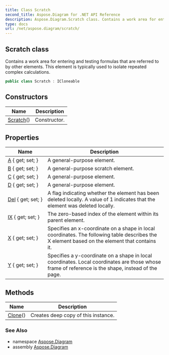 ```yaml
---
title: Class Scratch
second_title: Aspose.Diagram for .NET API Reference
description: Aspose.Diagram.Scratch class. Contains a work area for entering and testing formulas that are referred to by other elements. This element is typically used to isolate repeated complex calculations
type: docs
url: /net/aspose.diagram/scratch/
---
```

## Scratch class

Contains a work area for entering and testing formulas that are referred to by other elements. This element is typically used to isolate repeated complex calculations.

```csharp
public class Scratch : ICloneable
```

## Constructors

| Name | Description |
| --- | --- |
| [Scratch](scratch/)() | Constructor. |

## Properties

| Name | Description |
| --- | --- |
| [A](../../aspose.diagram/scratch/a/) { get; set; } | A general-purpose element. |
| [B](../../aspose.diagram/scratch/b/) { get; set; } | A general-purpose scratch element. |
| [C](../../aspose.diagram/scratch/c/) { get; set; } | A general-purpose element. |
| [D](../../aspose.diagram/scratch/d/) { get; set; } | A general-purpose element. |
| [Del](../../aspose.diagram/scratch/del/) { get; set; } | A flag indicating whether the element has been deleted locally. A value of 1 indicates that the element was deleted locally. |
| [IX](../../aspose.diagram/scratch/ix/) { get; set; } | The zero-based index of the element within its parent element. |
| [X](../../aspose.diagram/scratch/x/) { get; set; } | Specifies an x-coordinate on a shape in local coordinates. The following table describes the X element based on the element that contains it. |
| [Y](../../aspose.diagram/scratch/y/) { get; set; } | Specifies a y-coordinate on a shape in local coordinates. Local coordinates are those whose frame of reference is the shape, instead of the page. |

## Methods

| Name | Description |
| --- | --- |
| [Clone](../../aspose.diagram/scratch/clone/)() | Creates deep copy of this instance. |

### See Also

* namespace [Aspose.Diagram](../../aspose.diagram/)
* assembly [Aspose.Diagram](../../)


